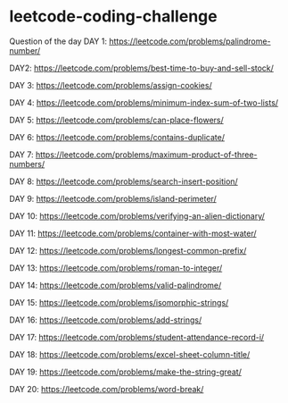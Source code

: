 # leetcode-coding-challenge

Question of the day 
 DAY 1:
 https://leetcode.com/problems/palindrome-number/
 
DAY2:
https://leetcode.com/problems/best-time-to-buy-and-sell-stock/

DAY 3:
https://leetcode.com/problems/assign-cookies/

DAY 4:
https://leetcode.com/problems/minimum-index-sum-of-two-lists/

DAY 5:
https://leetcode.com/problems/can-place-flowers/

DAY 6:
https://leetcode.com/problems/contains-duplicate/

DAY 7:
https://leetcode.com/problems/maximum-product-of-three-numbers/

DAY 8:
https://leetcode.com/problems/search-insert-position/

DAY 9:
https://leetcode.com/problems/island-perimeter/

DAY 10:
https://leetcode.com/problems/verifying-an-alien-dictionary/

DAY 11:
https://leetcode.com/problems/container-with-most-water/

DAY 12:
https://leetcode.com/problems/longest-common-prefix/

DAY 13:
https://leetcode.com/problems/roman-to-integer/

DAY 14:
https://leetcode.com/problems/valid-palindrome/

DAY 15:
https://leetcode.com/problems/isomorphic-strings/

DAY 16:
https://leetcode.com/problems/add-strings/

DAY 17:
https://leetcode.com/problems/student-attendance-record-i/

DAY 18:
https://leetcode.com/problems/excel-sheet-column-title/

DAY 19:
https://leetcode.com/problems/make-the-string-great/

DAY 20:
https://leetcode.com/problems/word-break/
